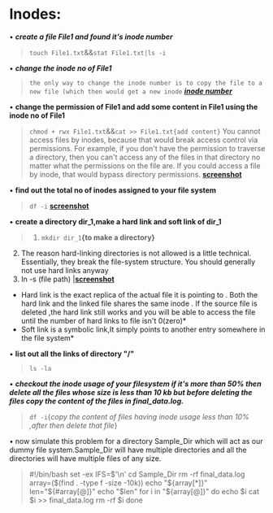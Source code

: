 # Inodes:
• ***create a file File1 and found it's inode number***
>`touch File1.txt`&&`stat File1.txt|ls -i`

• *****_change the inode no of File1_*****
>`the only way to change the inode number is to copy the file to a new file (which then would get a new inode`
[***inode number***](https://github.com/devgupta6762/linux/blob/fe2c9ef5cedb9221b1986c554e3ca0ac08d4f584/images/image1.png.png)


• ****change the permission of File1 and add some content in File1 using the inode no of File1****
>`chmod + rwx File1.txt`&&`cat >> File1.txt{add content}`
You cannot access files by inodes, because that would break access control via permissions. For example, if you don't have the permission to traverse a directory, then you can't access any of the files in that directory no matter what the permissions on the file are. If you could access a file by inode, that would bypass directory permissions.
[****screenshot****](https://github.com/devgupta6762/devops_training/blob/master/linux%20-%20part1%20of%20training/images/permissiion.png)


• ****find out the total no of inodes assigned to your file system****
>`df -i`
[****screenshot****](https://github.com/devgupta6762/linux/blob/bash/images/total_inodes.png)

• ****create a directory dir_1,make a hard link and soft link of dir_1****
>1. `mkdir dir_1`****{to make a directory}****
2. The reason hard-linking directories is not allowed is a little technical. Essentially, they break the file-system structure. You should generally not use hard links anyway
3. ln -s (file path) |[****screenshot****](https://github.com/devgupta6762/linux/blob/bash/images/softlink.png)

* Hard link is the exact replica of the actual file it is pointing to . Both the hard link and the linked file shares the same inode . If the source file is deleted ,the hard link still works and you will be able to access the file until the number of hard links to file isn't 0(zero)*
 * Soft link is a symbolic link,It simply points to another entry somewhere in the file system*

• ****list out all the links of directory "/"****
>`ls -la`

• *****checkout the inode usage of your filesystem if it's more than 50% then delete all the files whose size is less than 10 kb but before deleting the files copy the content of the files in final_data.log.*****
>`df -i`{*copy the content of files having inode usage less than 10% ,after then delete that file*}

• now simulate this problem for a directory Sample_Dir which will act as our dummy file system.Sample_Dir will have multiple directories and all the directories will have multiple files of any size.

>#!/bin/bash
 set -ex
 IFS=$'\n'
 cd Sample_Dir
 rm -rf final_data.log
 array=($(find . -type f -size -10k))
 echo "${array[*]}"
 len="${#array[@]}"
 echo "$len"
 for i in "${array[@]}"
 do
    echo $i
    cat $i >> final_data.log
    rm -rf $i
 done
